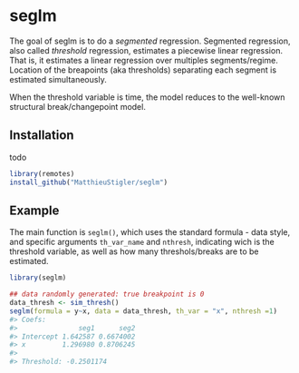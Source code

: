 
<!-- README.md is generated from README.Rmd. Please edit that file -->
seglm
=====

The goal of seglm is to do a *segmented* regression. Segmented regression, also called *threshold* regression, estimates a piecewise linear regression. That is, it estimates a linear regression over multiples segments/regime. Location of the breapoints (aka thresholds) separating each segment is estimated simultaneously.

When the threshold variable is time, the model reduces to the well-known structural break/changepoint model.

Installation
------------

todo

``` r
library(remotes)
install_github("MatthieuStigler/seglm")
```

Example
-------

The main function is `seglm()`, which uses the standard formula - data style, and specific arguments `th_var_name` and `nthresh`, indicating wich is the threshold variable, as well as how many threshols/breaks are to be estimated.

``` r
library(seglm)

## data randomly generated: true breakpoint is 0 
data_thresh <- sim_thresh()
seglm(formula = y~x, data = data_thresh, th_var = "x", nthresh =1)
#> Coefs:
#>               seg1      seg2
#> Intercept 1.642587 0.6674002
#> x         1.296980 0.8706245
#> 
#> Threshold: -0.2501174
```
